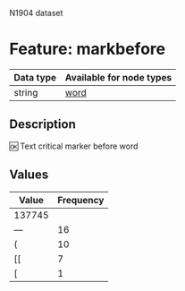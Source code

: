 <p>N1904 dataset</p>

<h1>Feature: markbefore</h1>

<table>
<thead>
<tr>
  <th>Data type</th>
  <th>Available for node types</th>
</tr>
</thead>
<tbody>
<tr>
  <td>string</td>
  <td><A HREF="featurebynodetype.md#word">word</A></td>
</tr>
</tbody>
</table>

<h2>Description</h2>

<p>🆗 Text critical marker before word</p>

<h2>Values</h2>

<table>
<thead>
<tr>
  <th>Value</th>
  <th>Frequency</th>
</tr>
</thead>
<tbody>
<tr>
  <td>137745</td>
</tr>
<tr>
  <td>—</td>
  <td>16</td>
</tr>
<tr>
  <td>(</td>
  <td>10</td>
</tr>
<tr>
  <td>[[</td>
  <td>7</td>
</tr>
<tr>
  <td>[</td>
  <td>1</td>
</tr>
</tbody>
</table>
